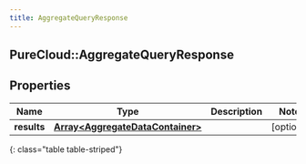 ```yaml
---
title: AggregateQueryResponse
---
```

## PureCloud::AggregateQueryResponse

## Properties

|Name | Type | Description | Notes|
|------------ | ------------- | ------------- | -------------|
| **results** | [**Array&lt;AggregateDataContainer&gt;**](AggregateDataContainer.html) |  | [optional] |
{: class="table table-striped"}


